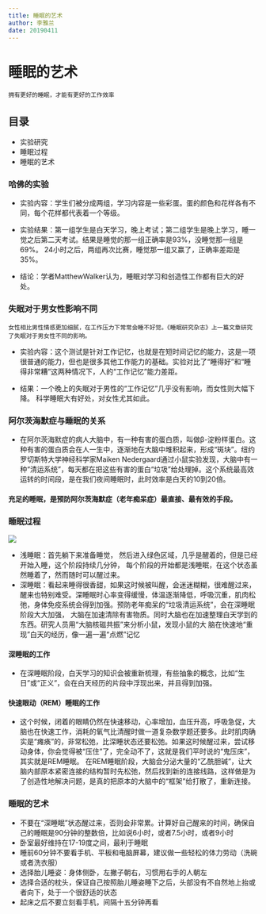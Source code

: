 ```yaml
---
title: 睡眠的艺术
author: 李雅兰
date: 20190411
---
```

# 睡眠的艺术
    拥有更好的睡眠，才能有更好的工作效率
## 目录
- 实验研究
- 睡眠过程
- 睡眠的艺术

### 哈佛的实验
- 实验内容：学生们被分成两组，学习内容是一些彩蛋。蛋的颜色和花样各有不同，每个花样都代表着一个等级。

- 实验结果：第一组学生是白天学习，晚上考试；第二组学生是晚上学习，睡一觉之后第二天考试。结果是睡觉的那一组正确率是93%，没睡觉那一组是69%。
 24小时之后，两组再次比赛，睡觉那一组又赢了，正确率差距是35%。
 
- 结论：学者MatthewWalker认为，睡眠对学习和创造性工作都有巨大的好处。
### 失眠对于男女性影响不同
    女性相比男性情感更加细腻，在工作压力下常常会睡不好觉。《睡眠研究杂志》上一篇文章研究了失眠对于男女性不同的影响。
 
- 实验内容：这个测试是针对工作记忆，也就是在短时间记忆的能力，这是一项很普通的能力，但也是很多其他工作能力的基础。实验对比了“睡得好”和“睡得非常糟”这两种情况下，人的“工作记忆”能力差距。

- 结果：一个晚上的失眠对于男性的“工作记忆”几乎没有影响，而女性则大幅下降。
科学睡眠大有好处，对女性尤其如此。
### 阿尔茨海默症与睡眠的关系
- 在阿尔茨海默症的病人大脑中，有一种有害的蛋白质，叫做β-淀粉样蛋白。这种有害的蛋白质会在人一生中，逐渐地在大脑中堆积起来，形成“斑块”。纽约罗切斯特大学神经科学家Maiken Nedergaard通过小鼠实验发现，大脑中有一种“清运系统”，每天都在把这些有害的蛋白“垃圾”给处理掉。这个系统最高效运转的时间段，是在我们夜间睡眠时，此时效率是白天的10到20倍。
#### 充足的睡眠，是预防阿尔茨海默症（老年痴呆症）最直接、最有效的手段。
### 睡眠过程
![](https://raw.githubusercontent.com/yaerlan/student-camp-2018/master/Yaerlan/Notes/IMG_0018.JPG)
- 浅睡眠：首先躺下来准备睡觉， 然后进入绿色区域，几乎是醒着的，但是已经开始入睡，这个阶段持续几分钟， 每个阶段的开始都是浅睡眠，在这个状态虽然睡着了，然而随时可以醒过来。
- 深睡眠：看起来睡得很香甜，如果这时候被叫醒，会迷迷糊糊，很难醒过来，醒来也特别难受。深睡眠时心率变得缓慢，体温逐渐降低，呼吸沉重，肌肉松弛，身体免疫系统会得到加强。预防老年痴呆的“垃圾清运系统”，会在深睡眠阶段大大加强，
大脑在加速清除有害物质。同时大脑也在加速整理白天学到的东西。研究人员用“大脑核磁共振”来分析小鼠，发现小鼠的大
脑在快速地“重现”白天的经历，像一遍一遍“点燃”记忆
#### 深睡眠的工作
- 在深睡眠阶段，白天学习的知识会被重新梳理，有些抽象的概念，比如“生日”或“正义”，会在白天经历的片段中浮现出来，并且得到加强。
#### 快速眼动（REM）睡眠的工作
- 这个时候，闭着的眼睛仍然在快速移动，心率增加，血压升高，呼吸急促，大脑也在快速工作，消耗的氧气比清醒时做一道复杂数学题还要多。此时肌肉确实是“瘫痪”的，非常松弛，比深睡状态还要松弛。如果这时候醒过来，尝试移动身体，你会觉得被“压住”了，完全动不了，这就是我们平时说的“鬼压床”，其实就是REM睡眠。
在REM睡眠阶段，大脑会分泌大量的“乙酰胆碱”，让大脑内部原本紧密连接的结构暂时先松弛，然后找到新的连接线路，这样做是为了创造性地解决问题，是真的把原本的大脑中的“框架”给打散了，重新连接。
### 睡眠的艺术
- 不要在“深睡眠”状态醒过来，否则会非常累。计算好自己醒来的时间，确保自己的睡眠是90分钟的整数倍，比如说6小时，或者7.5小时，或者9小时
- 卧室最好维持在17-19度之间，最利于睡眠
- 睡前60分钟不要看手机、平板和电脑屏幕，建议做一些轻松的体力劳动（洗碗或者洗衣服）
- 选择胎儿睡姿：身体侧卧，左撇子朝右，习惯用右手的人朝左
- 选择合适的枕头，保证自己按照胎儿睡姿睡下之后，头部没有不自然地上抬或者向下，处于一个很舒适的状态
- 起床之后不要立刻看手机，间隔十五分钟再看

